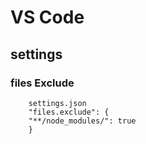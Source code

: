# VS Code

## settings

### files Exclude
```
	settings.json
	"files.exclude": {
	"**/node_modules/": true
	}
```

## 
